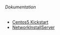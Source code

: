 ###### Dokumentation
* [Centos5 Kickstart](https://www.centos.org/docs/5/html/Installation_Guide-en-US/s1-kickstart2-startinginstall.html)
* [NetworkInstallServer](https://wiki.centos.org/HowTos/NetworkInstallServer)